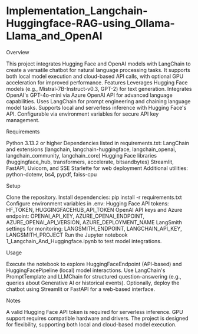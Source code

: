 # Implementation_Langchain-Huggingface-RAG-using_Ollama-Llama_and_OpenAI


Overview

This project integrates Hugging Face and OpenAI models with LangChain to create a versatile chatbot for natural language processing tasks. It supports both local model execution and cloud-based API calls, with optional GPU acceleration for improved performance.
Features
Leverages Hugging Face models (e.g., Mistral-7B-Instruct-v0.3, GPT-2) for text generation.
Integrates OpenAI's GPT-4o-mini via Azure OpenAI API for advanced language capabilities.
Uses LangChain for prompt engineering and chaining language model tasks.
Supports local and serverless inference with Hugging Face's API.
Configurable via environment variables for secure API key management.


Requirements

Python 3.13.2 or higher
Dependencies listed in requirements.txt:
LangChain and extensions (langchain, langchain-huggingface, langchain_openai, langchain_community, langchain_core)
Hugging Face libraries (huggingface_hub, transformers, accelerate, bitsandbytes)
Streamlit, FastAPI, Uvicorn, and SSE Starlette for web deployment
Additional utilities: python-dotenv, bs4, pypdf, faiss-cpu


Setup

Clone the repository.
Install dependencies: pip install -r requirements.txt
Configure environment variables in .env:
Hugging Face API tokens: HF_TOKEN, HUGGINGFACEHUB_API_TOKEN
OpenAI API keys and Azure endpoint: OPENAI_API_KEY, AZURE_OPENAI_ENDPOINT, AZURE_OPENAI_API_VERSION, AZURE_DEPLOYMENT_NAME
LangSmith settings for monitoring: LANGSMITH_ENDPOINT, LANGCHAIN_API_KEY, LANGSMITH_PROJECT
Run the Jupyter notebook 1_Langchain_And_Huggingface.ipynb to test model integrations.


Usage

Execute the notebook to explore HuggingFaceEndpoint (API-based) and HuggingFacePipeline (local) model interactions.
Use LangChain's PromptTemplate and LLMChain for structured question-answering (e.g., queries about Generative AI or historical events).
Optionally, deploy the chatbot using Streamlit or FastAPI for a web-based interface.


Notes

A valid Hugging Face API token is required for serverless inference.
GPU support requires compatible hardware and drivers.
The project is designed for flexibility, supporting both local and cloud-based model execution.
